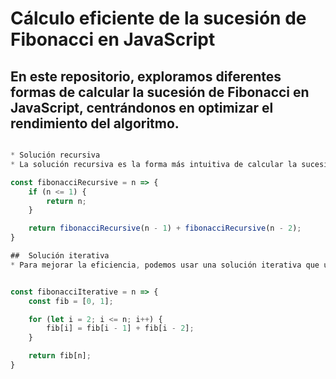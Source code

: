 # Cálculo eficiente de la sucesión de Fibonacci en JavaScript
## En este repositorio, exploramos diferentes formas de calcular la sucesión de Fibonacci en JavaScript, centrándonos en optimizar el rendimiento del algoritmo.


```javascript

* Solución recursiva
* La solución recursiva es la forma más intuitiva de calcular la sucesión de Fibonacci, pero no es la más eficiente en términos de optimización. Aquí está el código de la solución recursiva:

const fibonacciRecursive = n => {
    if (n <= 1) {
        return n;
    }

    return fibonacciRecursive(n - 1) + fibonacciRecursive(n - 2);
}

##  Solución iterativa
* Para mejorar la eficiencia, podemos usar una solución iterativa que utiliza un bucle para calcular los números de Fibonacci. Aquí está el código de la solución iterativa:


const fibonacciIterative = n => {
    const fib = [0, 1];

    for (let i = 2; i <= n; i++) {
        fib[i] = fib[i - 1] + fib[i - 2];
    }

    return fib[n];
}


